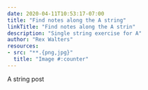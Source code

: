 ```yaml
---
date: 2020-04-11T10:53:17-07:00
title: "Find notes along the A string"
linkTitle: "Find notes along the A strin"
description: "Single string exercise for A"
author: "Rex Walters"
resources:
- src: "**.{png,jpg}"
  title: "Image #:counter"
---
```


A string post
